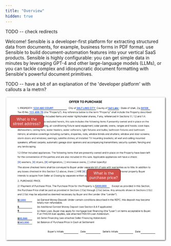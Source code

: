 ```yaml
---
title: "Overview"
hidden: true
---
```


TODO -- check redirects

Welcome! Sensible is a developer-first platform for extracting structured data from documents, for example, business forms in PDF format. use Sensible to build document-automation features into your vertical SaaS products. Sensible is highly configurable: you can get simple data in minutes by leveraging GPT-4 and other large-language models (LLMs), or you can tackle complex and idiosyncratic document formatting with Sensible's powerful document primitives. 

TODO -- have a bit of an explanation of the 'developer platform' with callouts a la metrn?

![Click to enlarge](https://raw.githubusercontent.com/sensible-hq/sensible-docs/main/readme-sync/assets/v0/images/final/intro_SDK_2.png)



